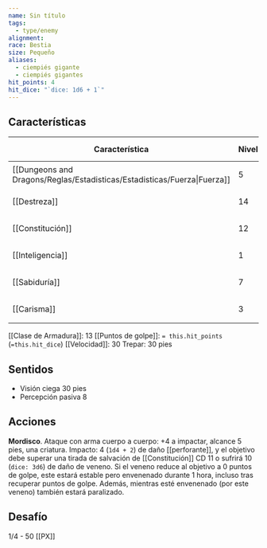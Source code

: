 ```yaml
---
name: Sin título
tags:
  - type/enemy
alignment: 
race: Bestia
size: Pequeño
aliases:
  - ciempiés gigante
  - ciempiés gigantes
hit_points: 4
hit_dice: "`dice: 1d6 + 1`"
---
```

## Características
| Característica                                                           | Nivel | Bonificador | Lanzar dado      |
| ------------------------------------------------------------------------ | ----- | ----------- | ---------------- |
| [[Dungeons and Dragons/Reglas/Estadisticas/Estadisticas/Fuerza\|Fuerza]] | 5     | -3          | `dice: 1d20 -3`  |
| [[Destreza]]                                                             | 14    | 2           | `dice: 1d20 + 2` |
| [[Constitución]]                                                         | 12    | 1           | `dice: 1d20 + 1` |
| [[Inteligencia]]                                                         | 1     | -5          | `dice: 1d20 -5`  |
| [[Sabiduría]]                                                            | 7     | -2          | `dice: 1d20 - 2` |
| [[Carisma]]                                                              | 3     | -4          | `dice: 1d20 - 4` |

[[Clase de Armadura]]: 13
[[Puntos de golpe]]: `= this.hit_points` (`=this.hit_dice`)
[[Velocidad]]: 30
Trepar: 30 pies


## Sentidos
- Visión ciega 30 pies
- Percepción pasiva 8
## Acciones
**Mordisco**. Ataque con arma cuerpo a cuerpo: +4 a impactar, alcance 5 pies, una criatura. Impacto: 4 (`1d4 + 2`) de daño [[perforante]], y el objetivo debe superar una tirada de salvación de [[Constitución]] CD 11 o sufrirá 10 (`dice: 3d6`) de daño de veneno. Si el veneno reduce al objetivo a 0 puntos de golpe, este estará estable pero envenenado durante 1 hora, incluso tras recuperar puntos de golpe. Además, mientras esté envenenado (por este veneno) también estará paralizado.
## Desafío
1/4 - 50 [[PX]]

